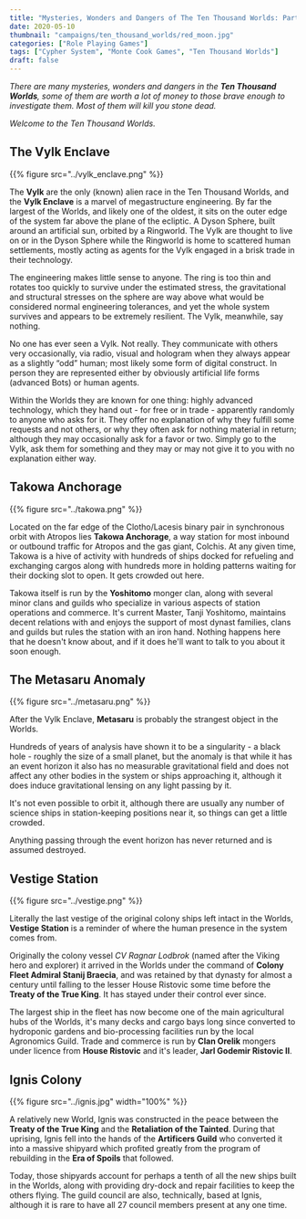 ```yaml
---
title: "Mysteries, Wonders and Dangers of The Ten Thousand Worlds: Part 2"
date: 2020-05-10
thumbnail: "campaigns/ten_thousand_worlds/red_moon.jpg"
categories: ["Role Playing Games"]
tags: ["Cypher System", "Monte Cook Games", "Ten Thousand Worlds"]
draft: false
---
```


_There are many mysteries, wonders and dangers in the **Ten Thousand Worlds**, some of them are worth a lot of money to those brave enough to investigate them. Most of them will kill you stone dead._

_Welcome to the Ten Thousand Worlds._

## The Vylk Enclave

{{% figure src="../vylk_enclave.png" %}}

The **Vylk** are the only (known) alien race in the Ten Thousand Worlds, and the **Vylk Enclave** is a marvel of megastructure engineering. By far the largest of the Worlds, and likely one of the oldest, it sits on the outer edge of the system far above the plane of the ecliptic. A Dyson Sphere, built around an artificial sun, orbited by a Ringworld. The Vylk  are thought to live on or in the Dyson Sphere while the Ringworld is home to scattered human settlements, mostly acting as agents for the Vylk engaged in a brisk trade in their technology. 

The engineering makes little sense to anyone. The ring is too thin and rotates too quickly to survive under the estimated stress, the gravitational and structural stresses on the sphere are way above what would be considered normal engineering tolerances, and yet the whole system survives and appears to be extremely resilient. The Vylk, meanwhile, say nothing. 

No one has ever seen a Vylk. Not really. They communicate with others very occasionally, via radio, visual and hologram when they always appear as a slightly “odd” human; most likely some form of digital construct. In person they are represented either by obviously artificial life forms (advanced Bots) or human agents. 

Within the Worlds they are known for one thing: highly advanced technology, which they hand out - for free or in trade - apparently randomly to anyone who asks for it. They offer no explanation of why they fulfill some requests and not others, or why they often ask for nothing material in return; although they may occasionally ask for a favor or two. Simply go to the Vylk, ask them for something and they may or may not give it to you with no explanation either way. 

## Takowa Anchorage

{{% figure src="../takowa.png" %}}

Located on the far edge of the Clotho/Lacesis binary pair in synchronous orbit with Atropos lies **Takowa Anchorage**, a way station for most inbound or outbound traffic for Atropos and the gas giant, Colchis. At any given time, Takowa is a hive of activity with hundreds of ships docked for refueling and exchanging cargos along with hundreds more in holding patterns waiting for their docking slot to open. It gets crowded out here.

Takowa itself is run by the **Yoshitomo** monger clan, along with several minor clans and guilds who specialize in various aspects of station operations and commerce. It's current Master, Tanji Yoshitomo, maintains decent relations with and enjoys the support of most dynast families, clans and guilds but rules the station with an iron hand. Nothing happens here that he doesn't know about, and if it does he'll want to talk to you about it soon enough.

## The Metasaru Anomaly

{{% figure src="../metasaru.png" %}}

After the Vylk Enclave, **Metasaru** is probably the strangest object in the Worlds.

Hundreds of years of analysis have shown it to be a singularity - a black hole - roughly the size of a small planet, but the anomaly is that while it has an event horizon it also has no measurable gravitational field and does not affect any other bodies in the system or ships approaching it, although it does induce gravitational lensing on any light passing by it.

It's not even possible to orbit it, although there are usually any number of science ships in station-keeping positions near it, so things can get a little crowded.

Anything passing through the event horizon has never returned and is assumed destroyed.

## Vestige Station

{{% figure src="../vestige.png" %}}

Literally the last vestige of the original colony ships left intact in the Worlds, **Vestige Station** is a reminder of where the human presence in the system comes from.

Originally the colony vessel _CV Ragnar Lodbrok_ (named after the Viking hero and explorer) it arrived in the Worlds under the command of **Colony Fleet Admiral Stanij Braecia**, and was retained by that dynasty for almost a century until falling to the lesser House Ristovic some time before the **Treaty of the True King**. It has stayed under their control ever since.

The largest ship in the fleet has now become one of the main agricultural hubs of the Worlds, it's many decks and cargo bays long since converted to hydroponic gardens and bio-processing facilities run by the local Agronomics Guild. Trade and commerce is run by **Clan Orelik** mongers under licence from **House Ristovic** and it's leader, **Jarl Godemir Ristovic II**.

## Ignis Colony

{{% figure src="../ignis.jpg" width="100%" %}}

A relatively new World, Ignis was constructed in the peace between the **Treaty of the True King** and the **Retaliation of the Tainted**. During that uprising, Ignis fell into the hands of the **Artificers Guild** who converted it into a massive shipyard which profited greatly from the program of rebuilding in the **Era of Spoils** that followed.

Today, those shipyards account for perhaps a tenth of all the new ships built in the Worlds, along with providing dry-dock and repair facilities to keep the others flying. The guild council are also, technically, based at Ignis, although it is rare to have all 27 council members present at any one time.
